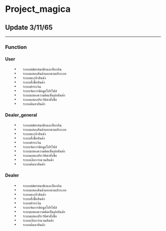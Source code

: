 # Project_magica
## Update 3/11/65
-----------------------------------------------

### Function
#### User 
        •	ระบบสมัครสมาชิกและล็อกอิน
        •	ระบบแสดงสินค้าแยกตามประเภท
        •	ระบบตะกร้าสินค้า
        •	ระบบสั่งซื้อสินค้า
        •	ระบบชำระเงิน 
        •	ระบบจัดการข้อมูลโปรไฟล์
        •	ระบบแสดงความคิดเห็นต่อสินค้า
        •	ระบบแสดงประวัติคำสั่งซื้อ
        •	ระบบค้นหาสินค้า

       
#### Dealer_general
        •	ระบบสมัครสมาชิกและล็อกอิน
        •	ระบบแสดงสินค้าแยกตามประเภท
        •	ระบบตะกร้าสินค้า
        •	ระบบสั่งซื้อสินค้า
        •	ระบบชำระเงิน 
        •	ระบบจัดการข้อมูลโปรไฟล์
        •	ระบบแสดงความคิดเห็นต่อสินค้า
        •	ระบบแสดงประวัติคำสั่งซื้อ
        •	ระบบเลือกจำนวนสินค้า
        •	ระบบค้นหาสินค้า


#### Dealer
        •	ระบบสมัครสมาชิกและล็อกอิน
        •	ระบบแสดงสินค้าแยกตามประเภท
        •	ระบบตะกร้าสินค้า
        •	ระบบสั่งซื้อสินค้า
        •	ระบบชำระเงิน 
        •	ระบบจัดการข้อมูลโปรไฟล์
        •	ระบบแสดงความคิดเห็นต่อสินค้า
        •	ระบบแสดงประวัติคำสั่งซื้อ
        •	ระบบเลือกจำนวนสินค้า
        •	ระบบค้นหาสินค้า
